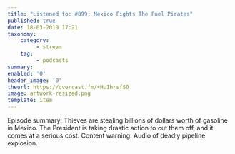 ```yaml
---
title: "Listened to: #899: Mexico Fights The Fuel Pirates"
published: true
date: 18-03-2019 17:21
taxonomy:
    category:
         - stream
    tag:
         - podcasts
summary:
enabled: '0'
header_image: '0'
theurl: https://overcast.fm/+HuIhrsfS0
image: artwork-resized.png
template: item
---
```

 
Episode summary: Thieves are stealing billions of dollars worth of gasoline in Mexico. The President is taking drastic action to cut them off, and it comes at a serious cost. Content warning: Audio of deadly pipeline explosion.
